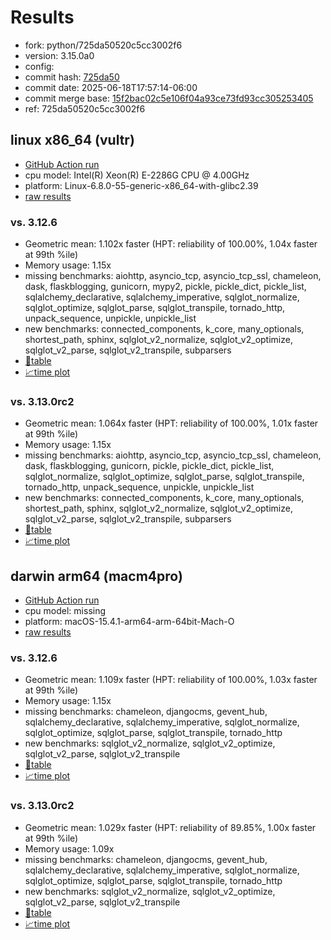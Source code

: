 # Results

- fork: python/725da50520c5cc3002f6
- version: 3.15.0a0
- config: 
- commit hash: [725da50](https://github.com/python/cpython/commit/725da50)
- commit date: 2025-06-18T17:57:14-06:00
- commit merge base: [15f2bac02c5e106f04a93ce73fd93cc305253405](https://github.com/python/cpython/commit/15f2bac02c5e106f04a93ce73fd93cc305253405)
- ref: 725da50520c5cc3002f6

## linux x86_64 (vultr)

- [GitHub Action run](https://github.com/facebookexperimental/free-threading-benchmarking/actions/runs/15746475855)
- cpu model: Intel(R) Xeon(R) E-2286G CPU @ 4.00GHz
- platform: Linux-6.8.0-55-generic-x86_64-with-glibc2.39
- [raw results](bm-20250618-vultr-x86_64-python-725da50520c5cc3002f6-3.15.0a0-725da50.json)

### vs. 3.12.6

- Geometric mean: 1.102x faster (HPT: reliability of 100.00%, 1.04x faster at 99th %ile)
- Memory usage: 1.15x
- missing benchmarks: aiohttp, asyncio_tcp, asyncio_tcp_ssl, chameleon, dask, flaskblogging, gunicorn, mypy2, pickle, pickle_dict, pickle_list, sqlalchemy_declarative, sqlalchemy_imperative, sqlglot_normalize, sqlglot_optimize, sqlglot_parse, sqlglot_transpile, tornado_http, unpack_sequence, unpickle, unpickle_list
- new benchmarks: connected_components, k_core, many_optionals, shortest_path, sphinx, sqlglot_v2_normalize, sqlglot_v2_optimize, sqlglot_v2_parse, sqlglot_v2_transpile, subparsers
- [📄table](bm-20250618-vultr-x86_64-python-725da50520c5cc3002f6-3.15.0a0-725da50-vs-3.12.6.md)
- [📈time plot](bm-20250618-vultr-x86_64-python-725da50520c5cc3002f6-3.15.0a0-725da50-vs-3.12.6.svg)

### vs. 3.13.0rc2

- Geometric mean: 1.064x faster (HPT: reliability of 100.00%, 1.01x faster at 99th %ile)
- Memory usage: 1.15x
- missing benchmarks: aiohttp, asyncio_tcp, asyncio_tcp_ssl, chameleon, dask, flaskblogging, gunicorn, pickle, pickle_dict, pickle_list, sqlglot_normalize, sqlglot_optimize, sqlglot_parse, sqlglot_transpile, tornado_http, unpack_sequence, unpickle, unpickle_list
- new benchmarks: connected_components, k_core, many_optionals, shortest_path, sphinx, sqlglot_v2_normalize, sqlglot_v2_optimize, sqlglot_v2_parse, sqlglot_v2_transpile, subparsers
- [📄table](bm-20250618-vultr-x86_64-python-725da50520c5cc3002f6-3.15.0a0-725da50-vs-3.13.0rc2.md)
- [📈time plot](bm-20250618-vultr-x86_64-python-725da50520c5cc3002f6-3.15.0a0-725da50-vs-3.13.0rc2.svg)

## darwin arm64 (macm4pro)

- [GitHub Action run](https://github.com/facebookexperimental/free-threading-benchmarking/actions/runs/15746475855)
- cpu model: missing
- platform: macOS-15.4.1-arm64-arm-64bit-Mach-O
- [raw results](bm-20250618-macm4pro-arm64-python-725da50520c5cc3002f6-3.15.0a0-725da50.json)

### vs. 3.12.6

- Geometric mean: 1.109x faster (HPT: reliability of 100.00%, 1.03x faster at 99th %ile)
- Memory usage: 1.15x
- missing benchmarks: chameleon, djangocms, gevent_hub, sqlalchemy_declarative, sqlalchemy_imperative, sqlglot_normalize, sqlglot_optimize, sqlglot_parse, sqlglot_transpile, tornado_http
- new benchmarks: sqlglot_v2_normalize, sqlglot_v2_optimize, sqlglot_v2_parse, sqlglot_v2_transpile
- [📄table](bm-20250618-macm4pro-arm64-python-725da50520c5cc3002f6-3.15.0a0-725da50-vs-3.12.6.md)
- [📈time plot](bm-20250618-macm4pro-arm64-python-725da50520c5cc3002f6-3.15.0a0-725da50-vs-3.12.6.svg)

### vs. 3.13.0rc2

- Geometric mean: 1.029x faster (HPT: reliability of 89.85%, 1.00x faster at 99th %ile)
- Memory usage: 1.09x
- missing benchmarks: chameleon, djangocms, gevent_hub, sqlalchemy_declarative, sqlalchemy_imperative, sqlglot_normalize, sqlglot_optimize, sqlglot_parse, sqlglot_transpile, tornado_http
- new benchmarks: sqlglot_v2_normalize, sqlglot_v2_optimize, sqlglot_v2_parse, sqlglot_v2_transpile
- [📄table](bm-20250618-macm4pro-arm64-python-725da50520c5cc3002f6-3.15.0a0-725da50-vs-3.13.0rc2.md)
- [📈time plot](bm-20250618-macm4pro-arm64-python-725da50520c5cc3002f6-3.15.0a0-725da50-vs-3.13.0rc2.svg)

